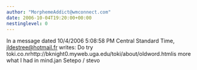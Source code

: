 ```yaml
---
author: "MorphemeAddict@wmconnect.com"
date: 2006-10-04T19:20:00+00:00
nestinglevel: 0
---
```

In a message dated 10/4/2006 5:08:58 PM Central Standard Time, [jldestree@hotmail.fr](mailto://jldestree@hotmail.fr) writes:
Do try toki.co.nrhttp://bknight0.myweb.uga.edu/toki/about/oldword.htmlis more what I had in mind.jan Setepo / stevo